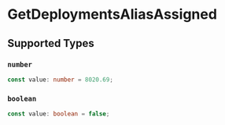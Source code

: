 # GetDeploymentsAliasAssigned


## Supported Types

### `number`

```typescript
const value: number = 8020.69;
```

### `boolean`

```typescript
const value: boolean = false;
```

